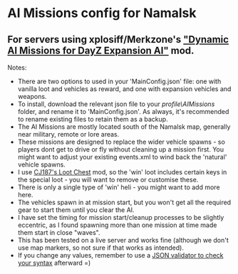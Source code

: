 # AI Missions config for Namalsk
## For servers using xplosiff/Merkzone's ["Dynamic AI Missions for DayZ Expansion AI"](https://steamcommunity.com/sharedfiles/filedetails/?id=3277130230) mod.


Notes:
* There are two options to used in your 'MainConfig.json' file: one with vanilla loot and vehicles as reward, and one with expansion vehicles and weapons.
* To install, download the relevant json file to your *profile\AIMissions* folder, and rename it to 'MainConfig.json'. As always, it's recommended to rename existing files to retain them as a backup.
* The AI Missions are mostly located south of the Namalsk map, generally near military, remote or lore areas.
* These missions are designed to replace the wider vehicle spawns - so players dont get to drive or fly without cleaning up a mission first. You might want to adjust your existing events.xml to wind back the 'natural' vehicle spawns.
* I use [CJ187's Loot Chest](https://steamcommunity.com/workshop/filedetails/?id=2345073965) mod, so the 'win' loot includes certain keys in the special loot - you will want to remove or customise these.
* There is only a single type of 'win' heli - you might want to add more here.
* The vehicles spawn in at mission start, but you won't get all the required gear to start them until you clear the AI.
* I have set the timing for mission start/cleanup processes to be slightly eccentric, as I found spawning more than one mission at time made them start in close "waves".
* This has been tested on a live server and works fine (although we don't use map markers, so not sure if that works as intended).
* If you change any values, remember to use a [JSON validator to check your syntax](https://jsonlint.com/) afterward =)
